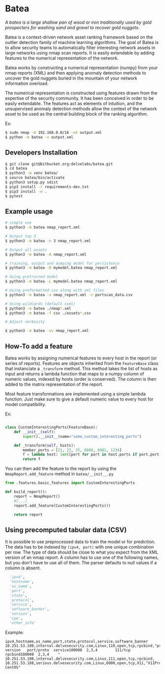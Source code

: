 # Batea
*A batea is a large shallow pan of wood or iron traditionally used by gold prospecters for washing sand and gravel to recover gold nuggets.*

Batea is a context-driven network asset ranking framework based on the outlier detection family of machine learning algorithms. The goal of Batea is to allow security teams to automatically filter interesting network assets in large networks using nmap scan reports. It is easily extendable by adding features to the numerical representation of the network.

Batea works by constructing a numerical representation (numpy) from your nmap reports (XML) and then applying anomaly detection methods to uncover the gold nuggets buried in the mountain of your network information overload. 

The numerical representation is constructed using features drawn from the expertise of the security community. It has been conceived in order to be easily extendable. The features act as elements of intuition, and the unsupervised anomaly detection methods allow the context of the network asset to be used as the central building block of the ranking algorithm.

Ex:

```bash
$ sudo nmap -A 192.168.0.0/16 -oX output.xml
$ python -m batea -v output.xml
```


## Developers Installation

```bash
$ git clone git@bitbucket.org:delvelabs/batea.git
$ cd batea
$ python3 -m venv batea/
$ source batea/bin/activate
$ python3 setup.py sdist
$ pip3 install -r requirements-dev.txt
$ pip3 install -e .
$ pytest
```

## Example usage

```bash
# simple use
$ python3 -m batea nmap_report.xml

# Output top 3
$ python3 -m batea -n 3 nmap_report.xml

# Output all assets
$ python3 -m batea -A nmap_report.xml

# training, output and dumping model for persistence
$ python3 -m batea -D mymodel.batea nmap_report.xml

# Using pretrained model
$ python3 -m batea -L mymodel.batea nmap_report.xml

# Using preformatted csv along with xml files
$ python3 -m batea -x nmap_report.xml -c portscan_data.csv

# Using wildcards (default xsml)
$ python3 -m batea ./nmap*.xml
$ python3 -m batea -f csv ./assets*.csv

# Adjust verbosity

$ python3 -m batea -vv nmap_report.xml
```

## How-To add a feature
Batea works by assigning numerical features to every host in the report (or series of reports).
Features are objects inherited from the `FeatureBase` class that instanciate a `_transform` method. This method takes the list of hosts as input and returns a lambda function that maps to a numpy column of numeric values, indexed by hosts (order is conserved). The column is then added to the matrix representation of the report.

Most feature transformations are implemented using a simple lambda function. Just make sure to give a default numeric value to every host for model compatibility.

Ex:
```python

class CustomInterestingPorts(FeatureBase):
    def __init__(self):
        super().__init__(name="some_custom_interesting_ports")

    def _transform(self, hosts):
        member_ports = [21, 22, 25, 8080, 8081, 1234]
        f = lambda host: len([port for port in host.ports if port.port in member_ports])
        return f
```

You can then add the feature to the report by using the `NmapReport.add_feature` method in `batea/__init__.py`

```python
from .features.basic_features import CustomInterestingPorts

def build_report():
    report = NmapReport()
    #[...]
    report.add_feature(CustomInterestingPorts())

    return report
```

## Using precomputed tabular data (CSV)

It is possible to use preprocessed data to train the model or for prediction.
The data has to be indexed by `(ipv4, port)` with one unique combination per row. The type of data should be close to what you expect from the XML version of an nmap report.
A column has to use one of the following names, but you don't have to use all of them. The parser defaults to null values if a column is absent.
```python
  'ipv4',
  'hostname',
  'os_name',
  'port',
  'state',
  'protocol',
  'service',
  'software_banner',
  'version',
  'cpe',
  'other_info'
```
Example:
```
ipv4,hostname,os_name,port,state,protocol,service,software_banner
10.251.53.100,internal.delvesecurity.com,Linux,110,open,tcp,rpcbind,"program version   port/proto  service100000  2,3,4        111/tcp  rpcbind100000  2,3,4    "
10.251.53.100,internal.delvesecurity.com,Linux,111,open,tcp,rpcbind,
10.251.53.188,serious.delvesecurity.com,Linux,6000,open,tcp,X11,"X11Probe: CentOS"
```
